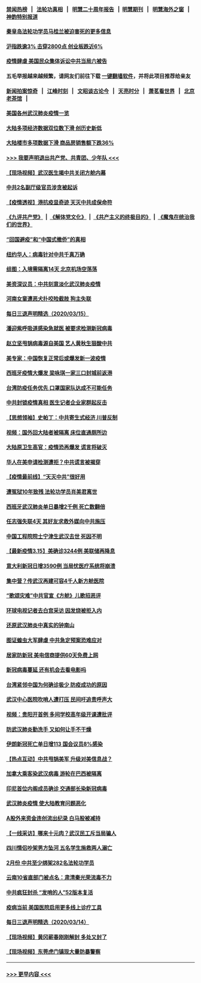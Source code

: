 #### [禁闻热榜](热点新闻.md?=0)  &nbsp;&nbsp;|&nbsp;&nbsp; [法轮功真相](https://github.com/gfw-breaker/truth/blob/master/README.md?=0) &nbsp;&nbsp;|&nbsp;&nbsp; [明慧二十周年报告](https://github.com/gfw-breaker/mh-reports/blob/master/README.md?=0) &nbsp;&nbsp;|&nbsp;&nbsp;[明慧期刊](https://github.com/gfw-breaker/mh-qikan) &nbsp;&nbsp;|&nbsp;&nbsp; [明慧海外之窗](https://github.com/gfw-breaker/mh-news/blob/master/README.md?=0) &nbsp;&nbsp;|&nbsp;&nbsp; [神韵特别报道](https://github.com/gfw-breaker/mh-news/blob/master/shenyun.md?=0)
#### [秦皇岛法轮功学员马桂兰被迫害死的更多信息](../pages/nsc413/n11942387.md?t=03162031) 
#### [沪指跌逾3% 击穿2800点 创业板跌近6%](../pages/nsc413/n11944180.md?t=03162031) 
#### [疫情肆虐 美国民众集体诉讼中共当局六被告](../pages/nsc413/n11943833.md?t=03162031) 
#### 五毛举报越来越频繁，请网友们前往下载 [一键翻墙软件](https://github.com/gfw-breaker/ssr-accounts)，并将此项目推荐给亲友
#### [新闻拍案惊奇](https://github.com/gfw-breaker/banned-news/blob/master/pages/link4.md) &nbsp;&nbsp;|&nbsp;&nbsp; [江峰时刻](https://github.com/gfw-breaker/banned-news/blob/master/pages/link4.md) &nbsp;&nbsp;|&nbsp;&nbsp; [文昭谈古论今](https://github.com/gfw-breaker/banned-news/blob/master/pages/link4.md) &nbsp;&nbsp;|&nbsp;&nbsp; [天亮时分](https://github.com/gfw-breaker/banned-news/blob/master/pages/link4.md) &nbsp;&nbsp;|&nbsp;&nbsp; [萧茗看世界](https://github.com/gfw-breaker/banned-news/blob/master/pages/link4.md) &nbsp;&nbsp;|&nbsp;&nbsp; [北京老茶馆](https://github.com/gfw-breaker/banned-news/blob/master/pages/link4.md) &nbsp;&nbsp;|&nbsp;&nbsp; 
#### [美国各州武汉肺炎疫情一览](../pages/nsc413/n11944066.md?t=03162031) 
#### [大陆多项经济数据双位数下滑 创历史新低](../pages/nsc413/n11943386.md?t=03162031) 
#### [大陆楼市多项数据下滑 商品房销售额下跌36%](../pages/nsc413/n11943969.md?t=03162031) 
#### [>>> 我要声明退出共产党、共青团、少年队 <<<](https://github.com/begood0513/goodnews/blob/master/quit/letter.md) 
#### [【现场视频】武汉医生揭中共关闭方舱内幕](../pages/nsc413/n11943071.md?t=03162031) 
#### [中共2名副厅级官员涉贪被起诉](../pages/nsc413/n11938305.md?t=03162031) 
#### [【疫情透视】港抗疫显奇迹 天灭中共成保命符](../pages/nsc413/n11942593.md?t=03162031) 
#### [《九评共产党》](https://github.com/begood0513/9ping.md/blob/master/README.md) &nbsp;|&nbsp; [《解体党文化》](../../../../jtdwh.md/blob/master/README.md)  &nbsp;|&nbsp; [《共产主义的终极目的》](../../../../gczydzjmd.md/blob/master/README.md) &nbsp;|&nbsp; [《魔鬼在统治我们的世界》](../../../../mgztzwmdsj.md/blob/master/README.md) 
#### [“回国避疫”和“中国式撤侨”的真相](../pages/nsc413/n11943372.md?t=03162031) 
#### [纽约华人：病毒针对中共千真万确](../pages/nsc413/n11942905.md?t=03162031) 
#### [组图：入境需隔离14天 北京机场空荡荡](../pages/nsc413/n11943368.md?t=03162031) 
#### [美资深议员：中共刻意淡化武汉肺炎疫情](../pages/nsc413/n11943061.md?t=03162031) 
#### [河南女童遭恶犬扑咬险截肢 狗主失联](../pages/nsc413/n11943475.md?t=03162031) 
#### [每日三退声明精选（2020/03/15）](../pages/nsc413/n11943357.md?t=03162031) 
#### [潘迎紫呼吸道感染急就医 被要求检测新冠病毒](../pages/nsc413/n11942781.md?t=03162031) 
#### [赵立坚甩锅病毒源自美国 艺人黄秋生狠酸中共](../pages/nsc413/n11942589.md?t=03162031) 
#### [美专家：中国恢复正常后或爆发新一波疫情](../pages/nsc413/n11943151.md?t=03162031) 
#### [西班牙疫情大爆发 梁咏琪一家三口封城前返港](../pages/nsc413/n11942415.md?t=03162031) 
#### [台湾防疫任务优先 口罩国家队达成不可能任务](../pages/nsc413/n11943137.md?t=03162031) 
#### [中共封锁疫情真相 医生记者企业家群起反击](../pages/nsc413/n11942926.md?t=03162031) 
#### [【思想领袖】史帕丁：中共寄生式经济 川普反制](../pages/nsc413/n11805341.md?t=03162031) 
#### [视频：国外回大陆者被隔离 床位直通厕所边](../pages/nsc413/n11942168.md?t=03162031) 
#### [大陆原卫生高官：疫情恐再爆发 谎言将破灭](../pages/nsc413/n11942229.md?t=03162031) 
#### [华人在美申请检测遭拒？中共谎言被揭穿](../pages/nsc413/n11942723.md?t=03162031) 
#### [【疫情最前线】“天灭中共”很好用](../pages/nsc413/n11942716.md?t=03162031) 
#### [遭冤狱10年致残 法轮功学员肖美君离世](../pages/nsc413/n11941963.md?t=03162031) 
#### [西班牙武汉肺炎单日暴增2千例 死亡数翻倍](../pages/nsc413/n11942800.md?t=03162031) 
#### [任志强失联4天 其好友求救外媒向中共施压](../pages/nsc413/n11942675.md?t=03162031) 
#### [中国工程院院士宁津生武汉去世 死因不明](../pages/nsc413/n11942719.md?t=03162031) 
#### [【最新疫情3.15】美确诊3244例 美联储再降息](../pages/nsc413/n11940988.md?t=03162031) 
#### [意大利新冠日增3590例 当局忧医疗系统将崩溃](../pages/nsc413/n11942691.md?t=03162031) 
#### [集中营？传武汉再建可容4千人新方舱医院](../pages/nsc413/n11942656.md?t=03162031) 
#### [“歌颂灾难”中共官宣《方舱》儿歌招恶评](../pages/nsc413/n11942504.md?t=03162031) 
#### [环球电视记者去白宫采访 因发烧被拒入内](../pages/nsc413/n11942516.md?t=03162031) 
#### [还原武汉肺炎中真实的钟南山](../pages/nsc413/n11938593.md?t=03162031) 
#### [图证蝗虫大军肆虐 中共急定预案恐难应对](../pages/nsc413/n11942373.md?t=03162031) 
#### [居家防新冠 美电信商提供60天免费上网](../pages/nsc413/n11942457.md?t=03162031) 
#### [新冠病毒蔓延 还有机会去看电影吗](../pages/nsc413/n11942385.md?t=03162031) 
#### [台湾紧邻中国为何确诊极少 防疫成功的原因](../pages/nsc413/n11940819.md?t=03162031) 
#### [武汉中心医院吹哨人遭打压 民间吁追责呼声大](../pages/nsc413/n11942255.md?t=03162031) 
#### [视频：贵阳开首例 多间学校高年级开课遭批评](../pages/nsc413/n11941987.md?t=03162031) 
#### [防武汉肺炎勤洗手 又如何让手不干燥](../pages/nsc413/n11942105.md?t=03162031) 
#### [伊朗新冠死亡单日增113 国会议员8%感染](../pages/nsc413/n11942119.md?t=03162031) 
#### [【热点互动】中共甩锅美军 升级对美信息战？](../pages/nsc413/n11940633.md?t=03162031) 
#### [加拿大乘客染武汉病毒 游轮在巴西被隔离](../pages/nsc413/n11941905.md?t=03162031) 
#### [印尼首位内阁成员确诊 交通部长染新冠病毒](../pages/nsc413/n11941920.md?t=03162031) 
#### [武汉肺炎疫情 使大陆教育问题恶化](../pages/nsc413/n11941686.md?t=03162031) 
#### [A股外来资金连创流出纪录 白马股被减持](../pages/nsc413/n11941363.md?t=03162031) 
#### [【一线采访】哪来十元肉？武汉民工斥当局骗人](../pages/nsc413/n11941476.md?t=03162031) 
#### [四川情侣吵架男方坠河 五名学生施救两人溺亡](../pages/nsc413/n11941457.md?t=03162031) 
#### [2月份 中共至少绑架282名法轮功学员](../pages/nsc413/n11941295.md?t=03162031) 
#### [云南10省直部门被点名：肃清秦光荣流毒不力](../pages/nsc413/n11941391.md?t=03162031) 
#### [中共疯狂封杀 “发哨的人”52版本复活](../pages/nsc413/n11941306.md?t=03162031) 
#### [疫病当前 美国医院启用更多线上诊疗工具](../pages/nsc413/n11941300.md?t=03162031) 
#### [每日三退声明精选（2020/03/14）](../pages/nsc413/n11941290.md?t=03162031) 
#### [【现场视频】黄冈蕲春刚刚解封 多处又封了](../pages/nsc413/n11941108.md?t=03162031) 
#### [【现场视频】东莞虎门镇现大量防暴警察](../pages/nsc413/n11941017.md?t=03162031) 

----
#### [ >>> 更早内容 <<< ](../indexes/nsc413-earlier.md)
